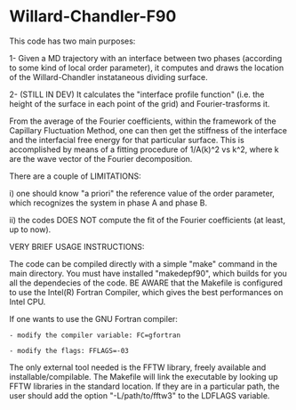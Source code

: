 # Willard-Chandler-F90
This code has two main purposes:
  
  1- Given a MD trajectory with an interface between two phases (according to some kind of local order parameter), it computes and draws the location of the Willard-Chandler instataneous dividing surface.
  
  2- (STILL IN DEV) It calculates the "interface profile function" (i.e. the height of the surface in each point of the grid) and Fourier-trasforms it.
  
  From the average of the Fourier coefficients, within the framework of the Capillary Fluctuation Method, one can then get the stiffness of the interface and the interfacial free energy for that particular surface. This is accomplished by means of a fitting procedure of 1/A(k)^2 vs k^2, where k are the wave vector of the Fourier decomposition.


There are a couple of LIMITATIONS:
  
  i) one should know "a priori" the reference value of the order parameter, which recognizes the system in phase A and phase B.
  
  ii) the codes DOES NOT compute the fit of the Fourier coefficients (at least, up to now).



VERY BRIEF USAGE INSTRUCTIONS:
  
  The code can be compiled directly with a simple "make" command in the main directory. You must have installed "makedepf90", which builds for you all the dependecies of the code. BE AWARE that the Makefile is configured to use the Intel(R) Fortran Compiler, which gives the best performances on Intel CPU.
  
  If one wants to use the GNU Fortran compiler:
    
    - modify the compiler variable: FC=gfortran
    
    - modify the flags: FFLAGS=-03
  
  The only external tool needed is the FFTW library, freely available and installable/compilable. The Makefile will link the executable by looking up FFTW libraries in the standard location. If they are in a particular path, the user should add the option "-L/path/to/fftw3" to the LDFLAGS variable.
